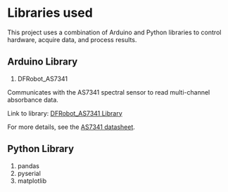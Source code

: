 # Libraries used
This project uses a combination of Arduino and Python libraries to control hardware, acquire data, and process results.

## Arduino Library 
1. DFRobot_AS7341

Communicates with the AS7341 spectral sensor to read multi-channel absorbance data.

Link to library: [DFRobot_AS7341 Library](https://github.com/DFRobot/DFRobot_AS7341)

For more details, see the [AS7341 datasheet](https://www.dfrobot.com/product-2211.html).

## Python Library
1. pandas
2. pyserial
3. matplotlib



